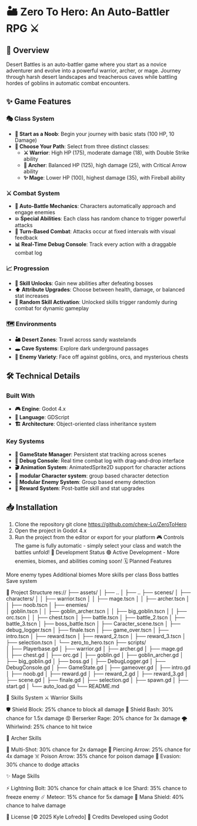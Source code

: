 # 🏜️ Zero To Hero: An Auto-Battler RPG ⚔️

## 📖 Overview
Desert Battles is an auto-battler game where you start as a novice adventurer and evolve into a powerful warrior, archer, or mage. Journey through harsh desert landscapes and treacherous caves while battling hordes of goblins in automatic combat encounters.

## ✨ Game Features

### 🎭 Class System
- **👶 Start as a Noob**: Begin your journey with basic stats (100 HP, 10 Damage)
- **🎯 Choose Your Path**: Select from three distinct classes:
  - **⚔️ Warrior**: High HP (175), moderate damage (18), with Double Strike ability
  - **🏹 Archer**: Balanced HP (125), high damage (25), with Critical Arrow ability
  - **✨ Mage**: Lower HP (100), highest damage (35), with Fireball ability

### ⚔️ Combat System
- **🤖 Auto-Battle Mechanics**: Characters automatically approach and engage enemies
- **💥 Special Abilities**: Each class has random chance to trigger powerful attacks
- **🔄 Turn-Based Combat**: Attacks occur at fixed intervals with visual feedback
- **📊 Real-Time Debug Console**: Track every action with a draggable combat log

### 📈 Progression
- **🎯 Skill Unlocks**: Gain new abilities after defeating bosses
- **⬆️ Attribute Upgrades**: Choose between health, damage, or balanced stat increases
- **🎲 Random Skill Activation**: Unlocked skills trigger randomly during combat for dynamic gameplay

### 🗺️ Environments
- **🏜️ Desert Zones**: Travel across sandy wastelands
- **🕳️ Cave Systems**: Explore dark underground passages
- **👹 Enemy Variety**: Face off against goblins, orcs, and mysterious chests

## 🛠️ Technical Details

### Built With
- **🎮 Engine**: Godot 4.x
- **📝 Language**: GDScript
- **🏗️ Architecture**: Object-oriented class inheritance system

### Key Systems
- **💾 GameState Manager**: Persistent stat tracking across scenes
- **🐛 Debug Console**: Real time combat log with drag-and-drop interface
- **🎬 Animation System**: AnimatedSprite2D support for character actions
- **👥 modular Character system**: group based character detection
- **🎯 Modular Enemy System**: Group based enemy detection
- **🎁 Reward System**: Post-battle skill and stat upgrades

## 📥 Installation
1. Clone the repository
    git clone https://github.com/chew-Lo/ZeroToHero
2. Open the project in Godot 4.x
3. Run the project from the editor or export for your platform
🎮 Controls
The game is fully automatic - simply select your class and watch the battles unfold!
🚧 Development Status
🟢 Active Development - More enemies, biomes, and abilities coming soon!
🗓️ Planned Features

 More enemy types
 Additional biomes
 More skills per class
 Boss battles
 Save system

📁 Project Structure
res://
├── assets/
│   ├── ..
│   ├── ..
├── scenes/
│   ├── characters/ 
│   │   ├── warrior.tscn 
│   │   ├── mage.tscn
│   │   ├── archer.tscn
│   │   ├── noob.tscn
│   ├── enemies/  
│ goblin.tscn
│   │   ├── goblin_archer.tscn
│   │   ├── big_goblin.tscn
│   │   ├── orc.tscn
│   │   ├── chest.tscn
│   ├── battle.tscn
│   ├── battle_2.tscn
│   ├── battle_3.tscn
│   ├── boss_battle.tscn
│   ├── Caracter_scene.tscn
│   ├── debug_logger.tscn
│   ├── finale.tscn
│   ├── game_over.tscn
│   ├── intro.tscn
│   ├── reward.tscn
│   ├── reward_2.tscn
│   ├── reward_3.tscn
│   ├── selection.tscn
│   └── zero_to_hero.tscn
├──  scripts/  
│   ├── Playerbase.gd
│   ├── warrior.gd
│   ├── archer.gd
│   ├── mage.gd       
│   ├── chest.gd
│   ├── orc.gd
│   ├── goblin.gd
│   ├── goblin_archer.gd
│   ├── big_goblin.gd
│   ├── boss.gd
│   ├── DebugLogger.gd
│   ├── DebugConsole.gd
│   ├── GameState.gd
│   ├── gameover.gd
│   ├── intro.gd
│   ├── noob.gd
│   ├── reward.gd
│   ├── reward_2.gd
│   ├── reward_3.gd
│   ├── scene.gd
│   ├── finale.gd
│   ├── selection.gd
│   ├── spawn.gd
│   ├── start.gd
│   └── auto_load.gd
└── README.md

🎯 Skills System
⚔️ Warrior Skills

🛡️ Shield Block: 25% chance to block all damage
💢 Shield Bash: 30% chance for 1.5x damage
😡 Berserker Rage: 20% chance for 3x damage
🌪️ Whirlwind: 25% chance to hit twice

🏹 Archer Skills

🎯 Multi-Shot: 30% chance for 2x damage
🏹 Piercing Arrow: 25% chance for 4x damage
☠️ Poison Arrow: 35% chance for poison damage
💨 Evasion: 30% chance to dodge attacks

✨ Mage Skills

⚡ Lightning Bolt: 30% chance for chain attack
❄️ Ice Shard: 35% chance to freeze enemy
☄️ Meteor: 15% chance for 5x damage
🔮 Mana Shield: 40% chance to halve damage

📜 License
[© 2025 Kyle Lofredo]
👥 Credits
Developed using Godot